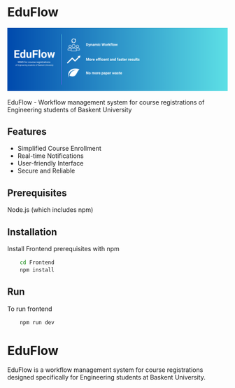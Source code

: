 



# EduFlow

![EduFlow Banner](new/src/components/assets/EDUFLOW.png)

EduFlow - Workflow management system for course registrations of Engineering students of Baskent University

## Features

- Simplified Course Enrollment
- Real-time Notifications
- User-friendly Interface
- Secure and Reliable

##  Prerequisites

Node.js (which includes npm)

## Installation

Install Frontend prerequisites with npm

```bash
    cd Frontend
    npm install 
```
## Run  

To run frontend

```bash
    npm run dev
```

# EduFlow

EduFlow is a workflow management system for course registrations designed specifically for Engineering students at Baskent University.


